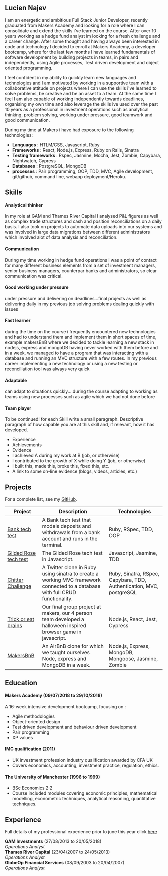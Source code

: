 ## Lucien Najev

I am an energetic and ambitious Full Stack Junior Developer, recently graduated from Makers Academy and looking for a role where I can consolidate and extend the skills i've learned on the course. After over 10 years working as a hedge fund analyst im looking for a fresh challenge and a career change. After some thought and having always been interested in code and technology I decided to enroll at Makers Academy, a developer bootcamp, where for the last few months I have learned fundamentals of software development by building projects in teams, in pairs and independently, using Agile processes, Test driven development and object oriented programming.

I feel confident in my ability to quickly learn new languages and technologies and I am motivated by working in a supportive team with a collaborative attitude on projects where I can use the skills i've learned to solve problems, be creative and be an asset to a team. At the same time I feel I am also capable of working independently towards deadlines, organising my own time and also leverage the skills ive used over the past 10 years as a professional in investment operations such as analytical thinking, problem solving, working under pressure, good teamwork and good communication.

During my time at Makers i have had exposure to the following technologies:

- **Languages** : HTLM/CSS, Javascript, Ruby
- **Frameworks** : React, Node.js, Express, Ruby on Rails, Sinatra
- **Testing frameworks** : Rspec, Jasmine, Mocha, Jest, Zombie, Capybara, Nightwatch, Cypress
- **Databases** : PostgreSQL, MongoDB
- **processes** : Pair programming, OOP, TDD, MVC, Agile development, git/github, command line, webapp deployment/Heroku.

## Skills

#### Analytical thinker
In my role at GAM and Thames River Capital I analysed P&L figures as well as complex trade structures and cash and position reconciliations on a daily basis. I also took on projects to automate data uploads into our systems and was involved in large data migrations between different administrators which involved alot of data analysis and reconciliation.
#### Communication
During my time working in hedge fund operations i was a point of contact for many different business elements from a set of investment managers, senior business managers, counterpar banks and administrators, so clear communication was critical.
#### Good working under pressure
under pressure and delivering on deadlines...final projects as well as delivering daily in my previous job solving problems dealing quickly with issues
#### Fast learner
during the time on the course i frequently encountered new technologies and had to understand them and implement them in short spaces of time, example makersBnB where we decided to tackle learning a new stack in nodejs, express and mongoDB having never worked with them before and in a week, we managed to have a program that was interacting with a database and running an MVC structure with a few routes. In my previous career implementing a new technology or using a new testing or reconciliation tool was always very quick
#### Adaptable
can adapt to situations quickly....during the course adapting to working as teams using new processes such as agile which we had not done before
#### Team player
To be continued! for each Skill write a small paragraph.
Descriptive paragraph of how capable you are at this skill and, if relevant, how it has developed.
- Experience
- Achievements
- Evidence
- I achieved A during my work at B (job, or otherwise)
- I contributed to the growth of X while doing Y (job, or otherwise)
- I built this, made this, broke this, fixed this, etc.
- A link to some on-line evidence (blogs, videos, articles, etc.)

## Projects

For a complete list, see my [GitHub](https://github.com/Lucx14?tab=repositories).

| Project   | Description | Technologies |
|---        |---         |---           |
| [Bank tech test](https://github.com/Lucx14/bank-tech-test) | A Bank tech test that models deposits and withdrawals from a bank account and runs in the terminal. | Ruby, RSpec, TDD, OOP |
|[Gilded Rose tech test](https://github.com/Lucx14/GildedRose-Refactoring-Kata)| The Gilded Rose tech test in Javascript. | Javascript, Jasmine, TDD|
| [Chitter Challenge](https://github.com/Lucx14/chitter-challenge) | A Twitter clone in Ruby using sinatra to create a working MVC framework connected to a database with full CRUD functionality. | Ruby, Sinatra, RSpec, Capybara, TDD, Authentication, MVC, postgreSQL |
| [Trick or eat brains](https://github.com/Lucx14/zombie-infection) | Our final group project at makers, our 4 person team developed a halloween inspired browser game in javascript. | Node.js, React, Jest, Cypress |
| [MakersBnB](https://github.com/Lucx14/makersBNB) | An AirBnB clone for which we taught ourselves Node, express and MongoDB in a week. | Node.js, Express, MongoDB, Mongoose, Jasmine, Zombie |

## Education

#### Makers Academy (09/07/2018 to 29/10/2018)

A 16-week intensive development bootcamp, focusing on :

- Agile methodologies
- Object-oriented design
- Test driven development and behaviour driven development
- Pair programming
- XP values

#### IMC qualification (2011)
- UK investment profession industry qualification awarded by CFA UK
- Covers economics, accounting, investment practice, regulation, ethics.

#### The University of Manchester (1996 to 1999)

- BSc Economics 2:2
- Course included modules covering economic principles, mathematical modelling, econometric techniques, analytical reasoning, quantitative techniques.

## Experience

Full details of my professional experience prior to june this year click [here](https://www.linkedin.com/in/lucien-najev-a012a876)

**GAM Investments** (27/08/2013 to 20/05/2018)    
*Operations Analyst*  
**Thames River Capital** (23/04/2007 to 24/05/2013)   
*Operations Analyst*  
**GlobeOp Financial Services** (08/09/2003 to 20/04/2007)   
*Operations Analyst*  

